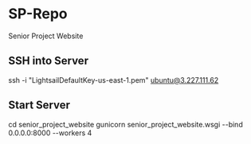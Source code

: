 # SP-Repo
Senior Project Website

## SSH into Server
ssh -i "LightsailDefaultKey-us-east-1.pem" ubuntu@3.227.111.62

## Start Server
cd senior_project_website
gunicorn senior_project_website.wsgi --bind 0.0.0.0:8000 --workers 4
